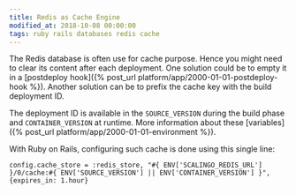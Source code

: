 ```yaml
---
title: Redis as Cache Engine
modified_at: 2018-10-08 00:00:00
tags: ruby rails databases redis cache
---
```


The Redis database is often use for cache purpose. Hence you might need to clear its content after
each deployment. One solution could be to empty it in a [postdeploy hook]({% post_url
platform/app/2000-01-01-postdeploy-hook %}). Another solution can be to prefix the cache key with
the build deployment ID.

The deployment ID is available in the `SOURCE_VERSION` during the build phase and
`CONTAINER_VERSION` at runtime. More information about these [variables]({% post_url
platform/app/2000-01-01-environment %}).

With Ruby on Rails, configuring such cache is done using this single line:

```rails
config.cache_store = :redis_store, "#{ ENV['SCALINGO_REDIS_URL'] }/0/cache:#{ ENV['SOURCE_VERSION'] || ENV['CONTAINER_VERSION'] }", {expires_in: 1.hour}
```
